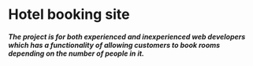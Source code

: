 # Hotel booking site

##### The project is for both experienced and inexperienced web developers which has a functionality of allowing customers to book rooms depending on the number of people in it.